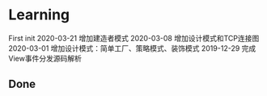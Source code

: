 # Learning
First init
2020-03-21 增加建造者模式
2020-03-08 增加设计模式和TCP连接图
2020-03-01 增加设计模式：简单工厂、策略模式、装饰模式
2019-12-29 完成View事件分发源码解析

## Done
